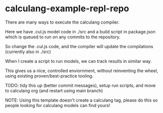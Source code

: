 # calculang-example-repl-repo

There are many ways to execute the calculang compiler.

Here we have .cul.js model code in ./src and a build script in package.json which is queued to run on any commits to the repository.

So change the .cul.js code, and the compiler will update the compilations (currently also in ./src)

When I create a script to run models, we can track results in similar way.

This gives us a nice, controlled enviornment, without reinventing the wheel, using existing proven/best-practice tooling.

TODO: tidy this up (better commit messages), setup run scripts, and move to calculang org (and restart using main branch)

NOTE: Using this template doesn't create a calculang tag, please do this so people looking for calculang models can find yours!
